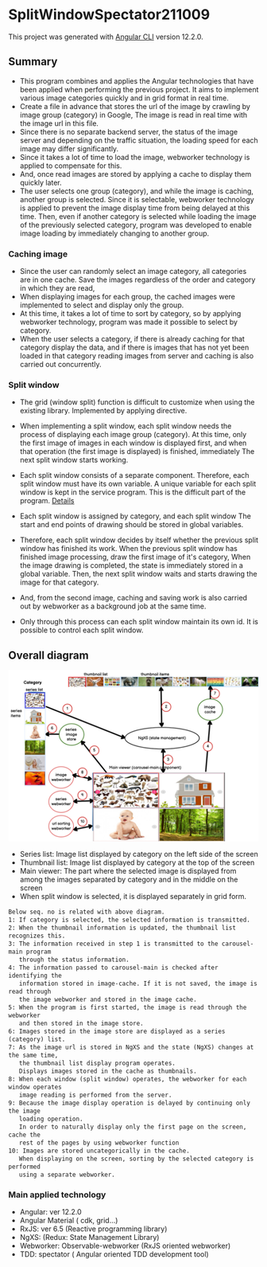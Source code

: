 # SplitWindowSpectator211009

This project was generated with [Angular CLI](https://github.com/angular/angular-cli) version 12.2.0.

## Summary
* This program combines and applies the Angular technologies that have been applied when performing the previous project.
  It aims to implement various image categories quickly and in grid format in real time.
* Create a file in advance that stores the url of the image by crawling by image group (category) in Google,
  The image is read in real time with the image url in this file.
* Since there is no separate backend server, the status of the image server and
  depending on the traffic situation, the loading speed for each image may differ significantly.
* Since it takes a lot of time to load the image, webworker technology is applied to compensate for this.
* And, once read images are stored by applying a cache to display them quickly later.
* The user selects one group (category), and while the image is caching, another group is selected.
  Since it is selectable, webworker technology is applied to prevent the image display time from being delayed at this time.
  Then, even if another category is selected while loading the image of the previously selected category,
  program was developed to enable image loading by immediately changing to another group.
### Caching image
* Since the user can randomly select an image category, all categories are in one cache.
  Save the images regardless of the order and category in which they are read,
* When displaying images for each group, the cached images were implemented to
  select and display only the group.
* At this time, it takes a lot of time to sort by category, so by applying webworker technology,
  program was made it possible to select by category.
* When the user selects a category, if there is already caching for that category
  display the data, and if there is images that has not yet been loaded in that category
  reading images from server and caching is also carried out concurrently.
### Split window
* The grid (window split) function is difficult to customize when using the existing library.
  Implemented by applying directive.
* When implementing a split window, each split window needs the process of displaying each image group (category).
  At this time, only the first image of images in each window is displayed first, and when that operation (the first image is displayed)
  is finished, immediately The next split window starts working.
* Each split window consists of a separate component. Therefore, each split window
  must have its own variable. A unique variable for each split window is kept in the service program.
  This is the difficult part of the program. [Details](src/assets/md/grid.md)


* Each split window is assigned by category, and each split window
  The start and end points of drawing should be stored in global variables.
* Therefore, each split window decides by itself whether the previous split window has finished its work.
  When the previous split window has finished image processing, draw the first image of it's category,
  When the image drawing is completed, the state is immediately stored in a global variable.
  Then, the next split window waits and starts drawing the image for that category.
* And, from the second image, caching and saving work is also carried out by webworker as a background job at the same time.
* Only through this process can each split window maintain its own id.
  It is possible to control each split window.


## Overall diagram
![](src/assets/md/images/split-structure.png)
* Series list: Image list displayed by category on the left side of the screen
* Thumbnail list: Image list displayed by category at the top of the screen
* Main viewer: The part where the selected image is displayed from among the
  images separated by category and in the middle on the screen
* When split window is selected, it is displayed separately in grid form.
~~~
Below seq. no is related with above diagram.
1: If category is selected, the selected information is transmitted.
2: When the thumbnail information is updated, the thumbnail list recognizes this.
3: The information received in step 1 is transmitted to the carousel-main program
   through the status information.
4: The information passed to carousel-main is checked after identifying the 
   information stored in image-cache. If it is not saved, the image is read through 
   the image webworker and stored in the image cache.
5: When the program is first started, the image is read through the webworker 
   and then stored in the image store.
6: Images stored in the image store are displayed as a series (category) list.
7: As the image url is stored in NgXS and the state (NgXS) changes at the same time,
   the thumbnail list display program operates.
   Displays images stored in the cache as thumbnails.
8: When each window (split window) operates, the webworker for each window operates
   image reading is performed from the server.
9: Because the image display operation is delayed by continuing only the image
   loading operation.
   In order to naturally display only the first page on the screen, cache the 
   rest of the pages by using webworker function
10: Images are stored uncategorically in the cache.
   When displaying on the screen, sorting by the selected category is performed 
   using a separate webworker.
~~~

### Main applied technology
* Angular: ver 12.2.0
* Angular Material ( cdk, grid...)
* RxJS: ver 6.5 (Reactive programming library)
* NgXS: (Redux: State Management Library)
* Webworker: Observable-webworker (RxJS oriented webworker)
* TDD: spectator ( Angular oriented TDD development tool)



